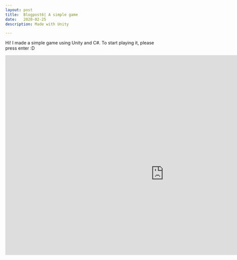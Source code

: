 ```yaml
---
layout: post
title:  Blogpost6| A simple game
date:   2020-02-25
description: Made with Unity

---
```

Hi! I made a simple game using Unity and C#. To start playing it, please press enter :D


<div style="width: 1000px; height: 632px; overflow: hidden">
<iframe src="https://lynnle.com/BreakoutGame-screen/" style="border:0px #000000 none;" name="Avocado" scrolling="no" frameborder="1" marginheight="px" marginwidth="320px" height="750px" width="1000px"></iframe>
</div>


